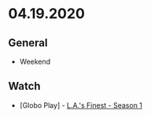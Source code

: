 # 04.19.2020

## General

- Weekend

## Watch

- \[Globo Play\] - [L.A.'s Finest - Season 1](https://www.themoviedb.org/tv/85385-l-a-s-finest/season/1)
